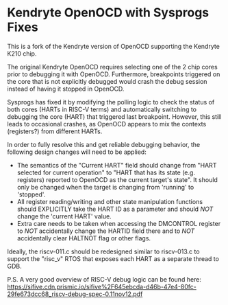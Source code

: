 Kendryte OpenOCD with Sysprogs Fixes
=======

This is a fork of the Kendryte version of OpenOCD supporting the Kendryte K210 chip.

The original Kendryte OpenOCD requires selecting one of the 2 chip cores prior to debugging it with OpenOCD. Furthermore, breakpoints triggered on the core that is not explicitly debugged would crash the debug session instead of having it stopped in OpenOCD.

Sysprogs has fixed it by modifying the polling logic to check the status of both cores (HARTs in RISC-V terms) and automatically switching to debugging the core (HART) that triggered last breakpoint.
However, this still leads to occasional crashes, as OpenOCD appears to mix the contexts (registers?) from different HARTs.

In order to fully resolve this and get reliable debugging behavior, the following design changes will need to be applied:

* The semantics of the "Current HART" field should change from "HART selected for current operation" to "HART that has its state (e.g. registers) reported to OpenOCD as the current target's state". It should only be changed when the target is changing from 'running' to 'stopped'.
* All register reading/writing and other state manipulation functions should EXPLICITLY take the HART ID as a parameter and should *NOT* change the 'current HART' value.
* Extra care needs to be taken when accessing the DMCONTROL register to *NOT* accidentally change the HARTID field there and to *NOT* accidentally clear HALTNOT flag or other flags.

Ideally, the riscv-011.c should be redesigned similar to riscv-013.c to support the "risc_v" RTOS that exposes each HART as a separate thread to GDB.


P.S. A very good overview of RISC-V debug logic can be found here: https://sifive.cdn.prismic.io/sifive%2F645ebcda-d46b-47e4-80fc-29fe673dcc68_riscv-debug-spec-0.11nov12.pdf